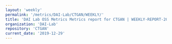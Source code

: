 ```yaml
---
layout: 'weekly'
permalink: '/metrics/DAI-Lab/CTGAN/WEEKLY/'
title: 'DAI Lab OSS Metrics Metrics report for CTGAN | WEEKLY-REPORT-2019-12-29'
organization: 'DAI-Lab'
repository: 'CTGAN'
current_date: '2019-12-29'
---
```

